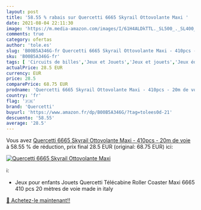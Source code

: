 ```yaml
---
layout: post
title: '58.55 % rabais sur Quercetti 6665 Skyrail Ottovolante Maxi '
date: 2021-08-04 22:11:30
image: 'https://m.media-amazon.com/images/I/61H4ALDkTTL._SL500_._SL400_.jpg'
comments: true
category: ofertas
author: 'tole.es'
slug: 'B00B5A346G-fr Quercetti 6665 Skyrail Ottovolante Maxi - 410pcs - 20m de...'
sku: 'B00B5A346G-fr'
tags: [ 'Circuits de billes','Jeux et Jouets','Jeux et jouets','Jeux éducatifs et scientifiques','quercetti', ]
actualPrice: 28.5 EUR
currency: EUR
price: 28.5
comparePrice: 68.75 EUR
prodname: 'Quercetti 6665 Skyrail Ottovolante Maxi - 410pcs - 20m de voie'
country: 'fr'
flag: '🇫🇷'
brand: 'Quercetti'
buyurl: 'https://www.amazon.fr/dp/B00B5A346G/?tag=tolees0d-21'
descuento: '58.55'
average: '28.5'
---
```


Vous avez [Quercetti 6665 Skyrail Ottovolante Maxi - 410pcs - 20m de voie](https://www.amazon.fr/dp/B00B5A346G/?tag=tolees0d-21)  à  58.55 % de réduction, prix final  28.5 EUR (original: 68.75 EUR) ici:

[![Quercetti 6665 Skyrail Ottovolante Maxi ](https://m.media-amazon.com/images/I/61H4ALDkTTL._SL500_._SL400_.jpg)](https://www.amazon.fr/dp/B00B5A346G/?tag=tolees0d-21)

ℹ️:

- Jeux pour enfants Jouets Quercetti Télécabine Roller Coaster Maxi 6665 410 pcs 20 mètres de voie made in italy

[🛒 Achetez-le maintenant!!](https://www.amazon.fr/dp/B00B5A346G/?tag=tolees0d-21)
